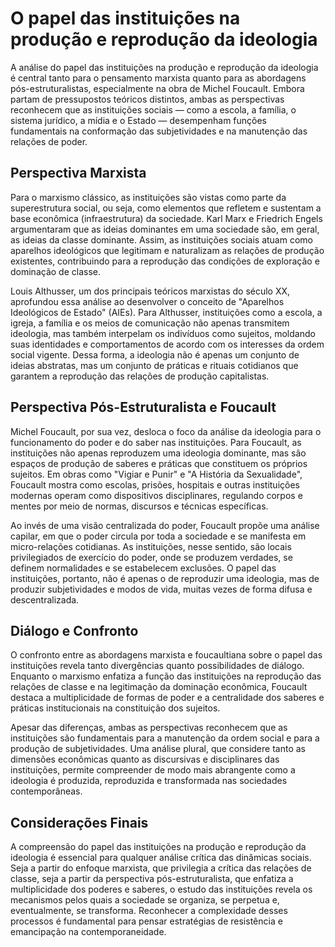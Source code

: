 
# O papel das instituições na produção e reprodução da ideologia

A análise do papel das instituições na produção e reprodução da ideologia é central tanto para o pensamento marxista quanto para as abordagens pós-estruturalistas, especialmente na obra de Michel Foucault. Embora partam de pressupostos teóricos distintos, ambas as perspectivas reconhecem que as instituições sociais — como a escola, a família, o sistema jurídico, a mídia e o Estado — desempenham funções fundamentais na conformação das subjetividades e na manutenção das relações de poder.

## Perspectiva Marxista

Para o marxismo clássico, as instituições são vistas como parte da superestrutura social, ou seja, como elementos que refletem e sustentam a base econômica (infraestrutura) da sociedade. Karl Marx e Friedrich Engels argumentaram que as ideias dominantes em uma sociedade são, em geral, as ideias da classe dominante. Assim, as instituições sociais atuam como aparelhos ideológicos que legitimam e naturalizam as relações de produção existentes, contribuindo para a reprodução das condições de exploração e dominação de classe.

Louis Althusser, um dos principais teóricos marxistas do século XX, aprofundou essa análise ao desenvolver o conceito de "Aparelhos Ideológicos de Estado" (AIEs). Para Althusser, instituições como a escola, a igreja, a família e os meios de comunicação não apenas transmitem ideologia, mas também interpelam os indivíduos como sujeitos, moldando suas identidades e comportamentos de acordo com os interesses da ordem social vigente. Dessa forma, a ideologia não é apenas um conjunto de ideias abstratas, mas um conjunto de práticas e rituais cotidianos que garantem a reprodução das relações de produção capitalistas.

## Perspectiva Pós-Estruturalista e Foucault

Michel Foucault, por sua vez, desloca o foco da análise da ideologia para o funcionamento do poder e do saber nas instituições. Para Foucault, as instituições não apenas reproduzem uma ideologia dominante, mas são espaços de produção de saberes e práticas que constituem os próprios sujeitos. Em obras como "Vigiar e Punir" e "A História da Sexualidade", Foucault mostra como escolas, prisões, hospitais e outras instituições modernas operam como dispositivos disciplinares, regulando corpos e mentes por meio de normas, discursos e técnicas específicas.

Ao invés de uma visão centralizada do poder, Foucault propõe uma análise capilar, em que o poder circula por toda a sociedade e se manifesta em micro-relações cotidianas. As instituições, nesse sentido, são locais privilegiados de exercício do poder, onde se produzem verdades, se definem normalidades e se estabelecem exclusões. O papel das instituições, portanto, não é apenas o de reproduzir uma ideologia, mas de produzir subjetividades e modos de vida, muitas vezes de forma difusa e descentralizada.

## Diálogo e Confronto

O confronto entre as abordagens marxista e foucaultiana sobre o papel das instituições revela tanto divergências quanto possibilidades de diálogo. Enquanto o marxismo enfatiza a função das instituições na reprodução das relações de classe e na legitimação da dominação econômica, Foucault destaca a multiplicidade de formas de poder e a centralidade dos saberes e práticas institucionais na constituição dos sujeitos.

Apesar das diferenças, ambas as perspectivas reconhecem que as instituições são fundamentais para a manutenção da ordem social e para a produção de subjetividades. Uma análise plural, que considere tanto as dimensões econômicas quanto as discursivas e disciplinares das instituições, permite compreender de modo mais abrangente como a ideologia é produzida, reproduzida e transformada nas sociedades contemporâneas.

## Considerações Finais

A compreensão do papel das instituições na produção e reprodução da ideologia é essencial para qualquer análise crítica das dinâmicas sociais. Seja a partir do enfoque marxista, que privilegia a crítica das relações de classe, seja a partir da perspectiva pós-estruturalista, que enfatiza a multiplicidade dos poderes e saberes, o estudo das instituições revela os mecanismos pelos quais a sociedade se organiza, se perpetua e, eventualmente, se transforma. Reconhecer a complexidade desses processos é fundamental para pensar estratégias de resistência e emancipação na contemporaneidade.
```
